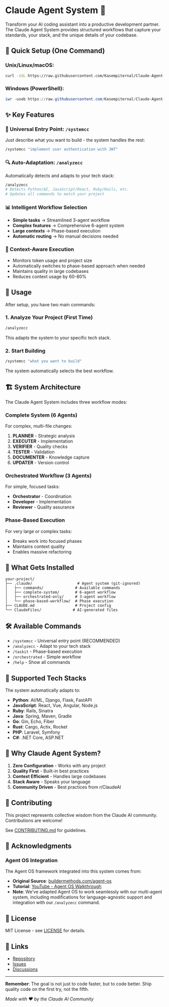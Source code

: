 # Claude Agent System 🤖

Transform your AI coding assistant into a productive development partner. The Claude Agent System provides structured workflows that capture your standards, your stack, and the unique details of your codebase.

## 🚀 Quick Setup (One Command)

### Unix/Linux/macOS:
```bash
curl -sSL https://raw.githubusercontent.com/Kasempiternal/Claude-Agent-System/main/setup-claude-agent-system.sh | bash
```

### Windows (PowerShell):
```powershell
iwr -useb https://raw.githubusercontent.com/Kasempiternal/Claude-Agent-System/main/setup-claude-agent-system.ps1 | iex
```

## ✨ Key Features

### 🎯 Universal Entry Point: `/systemcc`
Just describe what you want to build - the system handles the rest:
```bash
/systemcc "implement user authentication with JWT"
```

### 🔍 Auto-Adaptation: `/analyzecc`
Automatically detects and adapts to your tech stack:
```bash
/analyzecc
# Detects Python/AI, JavaScript/React, Ruby/Rails, etc.
# Updates all commands to match your project
```

### 📊 Intelligent Workflow Selection
- **Simple tasks** → Streamlined 3-agent workflow
- **Complex features** → Comprehensive 6-agent system
- **Large contexts** → Phase-based execution
- **Automatic routing** → No manual decisions needed

### 🧠 Context-Aware Execution
- Monitors token usage and project size
- Automatically switches to phase-based approach when needed
- Maintains quality in large codebases
- Reduces context usage by 60-80%

## 🎯 Usage

After setup, you have two main commands:

### 1. Analyze Your Project (First Time)
```bash
/analyzecc
```
This adapts the system to your specific tech stack.

### 2. Start Building
```bash
/systemcc "what you want to build"
```
The system automatically selects the best workflow.

## 🏗️ System Architecture

The Claude Agent System includes three workflow modes:

### Complete System (6 Agents)
For complex, multi-file changes:
1. **PLANNER** - Strategic analysis
2. **EXECUTER** - Implementation
3. **VERIFIER** - Quality checks
4. **TESTER** - Validation
5. **DOCUMENTER** - Knowledge capture
6. **UPDATER** - Version control

### Orchestrated Workflow (3 Agents)
For simple, focused tasks:
- **Orchestrator** - Coordination
- **Developer** - Implementation
- **Reviewer** - Quality assurance

### Phase-Based Execution
For very large or complex tasks:
- Breaks work into focused phases
- Maintains context quality
- Enables massive refactoring

## 📁 What Gets Installed

```
your-project/
├── .claude/                    # Agent system (git-ignored)
│   ├── commands/              # Available commands
│   ├── complete-system/       # 6-agent workflow
│   ├── orchestrated-only/     # 3-agent workflow
│   └── phase-based-workflow/  # Phase execution
├── CLAUDE.md                  # Project config
└── ClaudeFiles/              # AI-generated files
```

## 🛠️ Available Commands

- `/systemcc` - Universal entry point (RECOMMENDED)
- `/analyzecc` - Adapt to your tech stack
- `/taskit` - Phase-based execution
- `/orchestrated` - Simple workflow
- `/help` - Show all commands

## 🚀 Supported Tech Stacks

The system automatically adapts to:
- **Python**: AI/ML, Django, Flask, FastAPI
- **JavaScript**: React, Vue, Angular, Node.js
- **Ruby**: Rails, Sinatra
- **Java**: Spring, Maven, Gradle
- **Go**: Gin, Echo, Fiber
- **Rust**: Cargo, Actix, Rocket
- **PHP**: Laravel, Symfony
- **C#**: .NET Core, ASP.NET

## 🌟 Why Claude Agent System?

1. **Zero Configuration** - Works with any project
2. **Quality First** - Built-in best practices
3. **Context Efficient** - Handles large codebases
4. **Stack Aware** - Speaks your language
5. **Community Driven** - Best practices from r/ClaudeAI

## 🤝 Contributing

This project represents collective wisdom from the Claude AI community. Contributions are welcome!

See [CONTRIBUTING.md](CONTRIBUTING.md) for guidelines.

## 🙏 Acknowledgments

### Agent OS Integration
The Agent OS framework integrated into this system comes from:
- **Original Source**: [buildermethods.com/agent-os](https://buildermethods.com/agent-os)
- **Tutorial**: [YouTube - Agent OS Walkthrough](https://www.youtube.com/watch?v=CTMyzeKKb0o&t)
- **Note**: We've adapted Agent OS to work seamlessly with our multi-agent system, including modifications for language-agnostic support and integration with our `/analyzecc` command.

## 📄 License

MIT License - see [LICENSE](LICENSE) for details.

## 🔗 Links

- [Repository](https://github.com/Kasempiternal/Claude-Agent-System)
- [Issues](https://github.com/Kasempiternal/Claude-Agent-System/issues)
- [Discussions](https://github.com/Kasempiternal/Claude-Agent-System/discussions)

---

**Remember**: The goal is not just to code faster, but to code better. Ship quality code on the first try, not the fifth.

*Made with ❤️ by the Claude AI Community*